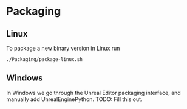 # Packaging

## Linux

To package a new binary version in Linux run
```
./Packaging/package-linux.sh
```

## Windows

In Windows we go through the Unreal Editor packaging interface, and manually
add UnrealEnginePython. TODO: Fill this out. 